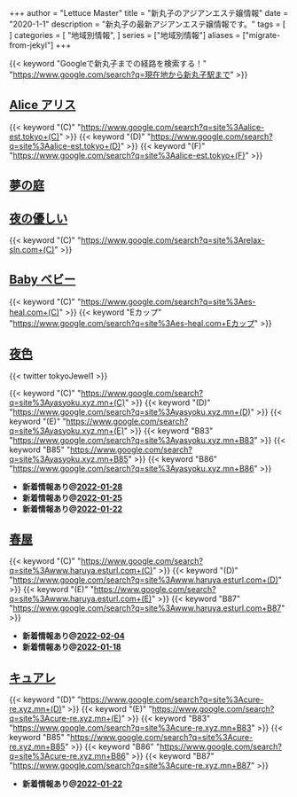 +++
author = "Lettuce Master"
title = "新丸子のアジアンエステ嬢情報"
date = "2020-1-1"
description = "新丸子の最新アジアンエステ嬢情報です。"
tags = [
]
categories = [
    "地域別情報",
]
series = ["地域別情報"]
aliases = ["migrate-from-jekyl"]
+++

{{< keyword "Googleで新丸子までの経路を検索する！" "https://www.google.com/search?q=現在地から新丸子駅まで" >}}

## [Alice アリス](http://alice-est.tokyo/)
{{< keyword "(C)" "https://www.google.com/search?q=site%3Aalice-est.tokyo+(C)" >}} {{< keyword "(D)" "https://www.google.com/search?q=site%3Aalice-est.tokyo+(D)" >}} {{< keyword "(F)" "https://www.google.com/search?q=site%3Aalice-est.tokyo+(F)" >}} 

## [夢の庭](http://es-come.net/yumeniwa/)


## [夜の優しい](http://relax-sln.com/)
{{< keyword "(C)" "https://www.google.com/search?q=site%3Arelax-sln.com+(C)" >}} 

## [Baby ベビー](http://es-heal.com/)
{{< keyword "(C)" "https://www.google.com/search?q=site%3Aes-heal.com+(C)" >}} {{< keyword "Eカップ" "https://www.google.com/search?q=site%3Aes-heal.com+Eカップ" >}} 

## [夜色](https://yasyoku.xyz.mn/)


{{< twitter tokyoJewel1 >}}

{{< keyword "(C)" "https://www.google.com/search?q=site%3Ayasyoku.xyz.mn+(C)" >}} {{< keyword "(D)" "https://www.google.com/search?q=site%3Ayasyoku.xyz.mn+(D)" >}} {{< keyword "(E)" "https://www.google.com/search?q=site%3Ayasyoku.xyz.mn+(E)" >}} {{< keyword "B83" "https://www.google.com/search?q=site%3Ayasyoku.xyz.mn+B83" >}} {{< keyword "B85" "https://www.google.com/search?q=site%3Ayasyoku.xyz.mn+B85" >}} {{< keyword "B86" "https://www.google.com/search?q=site%3Ayasyoku.xyz.mn+B86" >}} 

- **新着情報あり@[2022-01-28](/post/2022-01-28)**
- **新着情報あり@[2022-01-25](/post/2022-01-25)**
- **新着情報あり@[2022-01-22](/post/2022-01-22)**
## [春屋](http://www.haruya.esturl.com/)
{{< keyword "(C)" "https://www.google.com/search?q=site%3Awww.haruya.esturl.com+(C)" >}} {{< keyword "(D)" "https://www.google.com/search?q=site%3Awww.haruya.esturl.com+(D)" >}} {{< keyword "(E)" "https://www.google.com/search?q=site%3Awww.haruya.esturl.com+(E)" >}} {{< keyword "B87" "https://www.google.com/search?q=site%3Awww.haruya.esturl.com+B87" >}} 

- **新着情報あり@[2022-02-04](/post/2022-02-04)**
- **新着情報あり@[2022-01-18](/post/2022-01-18)**
## [キュアレ](https://cure-re.xyz.mn/)
{{< keyword "(D)" "https://www.google.com/search?q=site%3Acure-re.xyz.mn+(D)" >}} {{< keyword "(E)" "https://www.google.com/search?q=site%3Acure-re.xyz.mn+(E)" >}} {{< keyword "B83" "https://www.google.com/search?q=site%3Acure-re.xyz.mn+B83" >}} {{< keyword "B85" "https://www.google.com/search?q=site%3Acure-re.xyz.mn+B85" >}} {{< keyword "B86" "https://www.google.com/search?q=site%3Acure-re.xyz.mn+B86" >}} {{< keyword "B87" "https://www.google.com/search?q=site%3Acure-re.xyz.mn+B87" >}} 

- **新着情報あり@[2022-01-22](/post/2022-01-22)**
